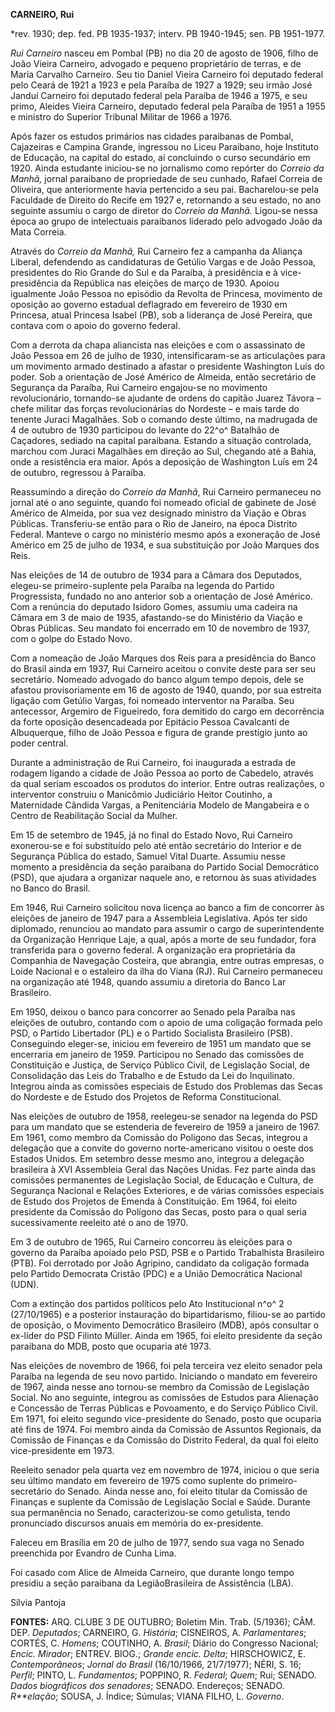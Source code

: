 **CARNEIRO, Rui**

\*rev. 1930; dep. fed. PB 1935-1937; interv. PB 1940-1945; sen. PB
1951-1977.

*Rui Carneiro* nasceu em Pombal (PB) no dia 20 de agosto de 1906, filho
de João Vieira Carneiro, advogado e pequeno proprietário de terras, e de
Maria Carvalho Carneiro. Seu tio Daniel Vieira Carneiro foi deputado
federal pelo Ceará de 1921 a 1923 e pela Paraíba de 1927 a 1929; seu
irmão José Janduí Carneiro foi deputado federal pela Paraíba de 1946 a
1975, e seu primo, Aleides Vieira Carneiro, deputado federal pela
Paraíba de 1951 a 1955 e ministro do Superior Tribunal Militar de 1966 a
1976.

Após fazer os estudos primários nas cidades paraibanas de Pombal,
Cajazeiras e Campina Grande, ingressou no Liceu Paraibano, hoje
Instituto de Educação, na capital do estado, aí concluindo o curso
secundário em 1920. Ainda estudante iniciou-se no jornalismo como
repórter do *Correio da Manhã,* jornal paraibano de propriedade de seu
cunhado, Rafael Correia de Oliveira, que anteriormente havia pertencido
a seu pai. Bacharelou-se pela Faculdade de Direito do Recife em 1927 e,
retornando a seu estado, no ano seguinte assumiu o cargo de diretor do
*Correio da Manhã.* Ligou-se nessa época ao grupo de intelectuais
paraibanos liderado pelo advogado João da Mata Correia.

Através do *Correio da Manhã,* Rui Carneiro fez a campanha da Aliança
Liberal, defendendo as candidaturas de Getúlio Vargas e de João Pessoa,
presidentes do Rio Grande do Sul e da Paraíba, à presidência e à
vice-presidência da República nas eleições de março de 1930. Apoiou
igualmente João Pessoa no episódio da Revolta de Princesa, movimento de
oposição ao governo estadual deflagrado em fevereiro de 1930 em
Princesa, atual Princesa Isabel (PB), sob a liderança de José Pereira,
que contava com o apoio do governo federal.

Com a derrota da chapa aliancista nas eleições e com o assassinato de
João Pessoa em 26 de julho de 1930, intensificaram-se as articulações
para um movimento armado destinado a afastar o presidente Washington
Luís do poder. Sob a orientação de José Américo de Almeida, então
secretário de Segurança da Paraíba, Rui Carneiro engajou-se no movimento
revolucionário, tornando-se ajudante de ordens do capitão Juarez Távora
– chefe militar das forças revolucionárias do Nordeste – e mais tarde do
tenente Juraci Magalhães. Sob o comando deste último, na madrugada de 4
de outubro de 1930 participou do levante do 22^o^ Batalhão de Caçadores,
sediado na capital paraibana. Estando a situação controlada, marchou com
Juraci Magalhães em direção ao Sul, chegando até a Bahia, onde a
resistência era maior. Após a deposição de Washington Luís em 24 de
outubro, regressou à Paraíba.

Reassumindo a direção do *Correio da Manhã*, Rui Carneiro permaneceu no
jornal até o ano seguinte, quando foi nomeado oficial de gabinete de
José Américo de Almeida, por sua vez designado ministro da Viação e
Obras Públicas. Transferiu-se então para o Rio de Janeiro, na época
Distrito Federal. Manteve o cargo no ministério mesmo após a exoneração
de José Américo em 25 de julho de 1934, e sua substituição por João
Marques dos Reis.

Nas eleições de 14 de outubro de 1934 para a Câmara dos Deputados,
elegeu-se primeiro-suplente pela Paraíba na legenda do Partido
Progressista, fundado no ano anterior sob a orientação de José Américo.
Com a renúncia do deputado Isidoro Gomes, assumiu uma cadeira na Câmara
em 3 de maio de 1935, afastando-se do Ministério da Viação e Obras
Públicas. Seu mandato foi encerrado em 10 de novembro de 1937, com o
golpe do Estado Novo.

Com a nomeação de João Marques dos Reis para a presidência do Banco do
Brasil ainda em 1937, Rui Carneiro aceitou o convite deste para ser seu
secretário. Nomeado advogado do banco algum tempo depois, dele se
afastou provisoriamente em 16 de agosto de 1940, quando, por sua
estreita ligação com Getúlio Vargas, foi nomeado interventor na Paraíba.
Seu antecessor, Argemiro de Figueiredo, fora demitido do cargo em
decorrência da forte oposição desencadeada por Epitácio Pessoa
Cavalcanti de Albuquerque, filho de João Pessoa e figura de grande
prestígio junto ao poder central.

Durante a administração de Rui Carneiro, foi inaugurada a estrada de
rodagem ligando a cidade de João Pessoa ao porto de Cabedelo, através da
qual seriam escoados os produtos do interior. Entre outras realizações,
o interventor construiu o Manicômio Judiciário Heitor Coutinho, a
Maternidade Cândida Vargas, a Penitenciária Modelo de Mangabeira e o
Centro de Reabilitação Social da Mulher.

Em 15 de setembro de 1945, já no final do Estado Novo, Rui Carneiro
exonerou-se e foi substituído pelo até então secretário do Interior e de
Segurança Pública do estado, Samuel Vital Duarte. Assumiu nesse momento
a presidência da seção paraibana do Partido Social Democrático (PSD),
que ajudara a organizar naquele ano, e retornou às suas atividades no
Banco do Brasil.

Em 1946, Rui Carneiro solicitou nova licença ao banco a fim de concorrer
às eleições de janeiro de 1947 para a Assembleia Legislativa. Após ter
sido diplomado, renunciou ao mandato para assumir o cargo de
superintendente da Organização Henrique Laje, a qual, após a morte de
seu fundador, fora transferida para o governo federal. A organização era
proprietária da Companhia de Navegação Costeira, que abrangia, entre
outras empresas, o Loide Nacional e o estaleiro da ilha do Viana (RJ).
Rui Carneiro permaneceu na organização até 1948, quando assumiu a
diretoria do Banco Lar Brasileiro.

Em 1950, deixou o banco para concorrer ao Senado pela Paraíba nas
eleições de outubro, contando com o apoio de uma coligação formada pelo
PSD, o Partido Libertador (PL) e o Partido Socialista Brasileiro (PSB).
Conseguindo eleger-se, iniciou em fevereiro de 1951 um mandato que se
encerraria em janeiro de 1959. Participou no Senado das comissões de
Constituição e Justiça, de Serviço Público Civil, de Legislação Social,
de Consolidação das Leis do Trabalho e de Estudo da Lei do Inquilinato.
Integrou ainda as comissões especiais de Estudo dos Problemas das Secas
do Nordeste e de Estudo dos Projetos de Reforma Constitucional.

Nas eleições de outubro de 1958, reelegeu-se senador na legenda do PSD
para um mandato que se estenderia de fevereiro de 1959 a janeiro de
1967. Em 1961, como membro da Comissão do Polígono das Secas, integrou a
delegação que a convite do governo norte-americano visitou o oeste dos
Estados Unidos. Em setembro desse mesmo ano, integrou a delegação
brasileira à XVI Assembleia Geral das Nações Unidas. Fez parte ainda das
comissões permanentes de Legislação Social, de Educação e Cultura, de
Segurança Nacional e Relações Exteriores, e de várias comissões
especiais de Estudo dos Projetos de Emenda à Constituição. Em 1964, foi
eleito presidente da Comissão do Polígono das Secas, posto para o qual
seria sucessivamente reeleito até o ano de 1970.

Em 3 de outubro de 1965, Rui Carneiro concorreu às eleições para o
governo da Paraíba apoiado pelo PSD, PSB e o Partido Trabalhista
Brasileiro (PTB). Foi derrotado por João Agripino, candidato da
coligação formada pelo Partido Democrata Cristão (PDC) e a União
Democrática Nacional (UDN).

Com a extinção dos partidos políticos pelo Ato Institucional n^o^ 2
(27/10/1965) e a posterior instauração do bipartidarismo, filiou-se ao
partido de oposição, o Movimento Democrático Brasileiro (MDB), após
consultar o ex-líder do PSD Filinto Müller. Ainda em 1965, foi eleito
presidente da seção paraibana do MDB, posto que ocuparia até 1973.

Nas eleições de novembro de 1966, foi pela terceira vez eleito senador
pela Paraíba na legenda de seu novo partido. Iniciando o mandato em
fevereiro de 1967, ainda nesse ano tornou-se membro da Comissão de
Legislação Social. No ano seguinte, integrou as comissões de Estudos
para Alienação e Concessão de Terras Públicas e Povoamento, e do Serviço
Público Civil. Em 1971, foi eleito segundo vice-presidente do Senado,
posto que ocuparia até fins de 1974. Foi membro ainda da Comissão de
Assuntos Regionais, da Comissão de Finanças e da Comissão do Distrito
Federal, da qual foi eleito vice-presidente em 1973.

Reeleito senador pela quarta vez em novembro de 1974, iniciou o que
seria seu último mandato em fevereiro de 1975 como suplente do
primeiro-secretário do Senado. Ainda nesse ano, foi eleito titular da
Comissão de Finanças e suplente da Comissão de Legislação Social e
Saúde. Durante sua permanência no Senado, caracterizou-se como
getulista, tendo pronunciado discursos anuais em memória do
ex-presidente.

Faleceu em Brasília em 20 de julho de 1977, sendo sua vaga no Senado
preenchida por Evandro de Cunha Lima.

Foi casado com Alice de Almeida Carneiro, que durante longo tempo
presidiu a seção paraibana da LegiãoBrasileira de Assistência (LBA).

Sílvia Pantoja

**FONTES:** ARQ. CLUBE 3 DE OUTUBRO; Boletim Min. Trab. (5/1936); CÂM.
DEP. *Deputados*; CARNEIRO, G. *História*; CISNEIROS, A.
*Parlamentares*; CORTÉS, C. *Homens*; COUTINHO, A. *Brasil*; Diário do
Congresso Nacional; *Encic. Mirador*; ENTREV. BIOG.; *Grande encic.
Delta*; HIRSCHOWICZ, E. *Contemporâneos*; *Jornal do Brasil*
(16/10/1966, 21/7/1977); NÉRI, S. 16; *Perfil*; PINTO, L. *Fundamentos*;
POPPINO, R. *Federal*; *Quem*; Rui; SENADO. *Dados biográficos dos
senadores*; SENADO. Endereços; SENADO. *R**elação*; SOUSA, J. Índice;
Súmulas; VIANA FILHO, L. *Governo*.
